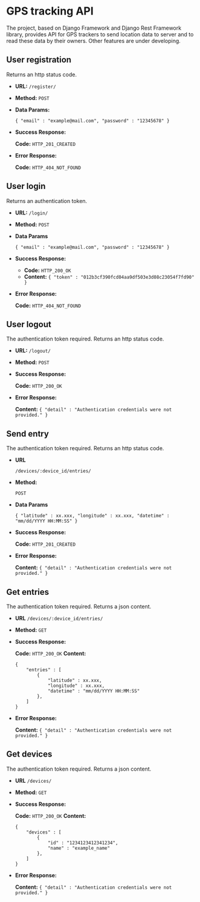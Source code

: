 # GPS tracking API

The project, based on Django Framework and Django Rest Framework library, provides API for GPS trackers to send location data to server and to read these data by their owners. Other features are under developing.

**User registration**
----
  Returns an http status code.

* **URL:** `/register/`

* **Method:** `POST`
  
* **Data Params:**

  `{ "email" : "example@mail.com", "password" : "12345678" }`

* **Success Response:**

  **Code:** `HTTP_201_CREATED`
 
* **Error Response:**

  **Code:** `HTTP_404_NOT_FOUND`

**User login**
----
  Returns an authentication token.

* **URL:** `/login/`

* **Method:** `POST`
  
* **Data Params**

  `{ "email" : "example@mail.com", "password" : "12345678" }`

* **Success Response:**

  * **Code:** `HTTP_200_OK`<br />
  * **Content:** `{ "token" : "012b3cf390fcd04aa9df503e3d08c23054f7fd90" }`
 
* **Error Response:**

  **Code:** `HTTP_404_NOT_FOUND`

**User logout**
----
  The authentication token required. Returns an http status code.

* **URL:** `/logout/`

* **Method:** `POST`
  
* **Success Response:**

  **Code:** `HTTP_200_OK`
 
* **Error Response:**

  **Content:** `{ "detail" : "Authentication credentials were not provided." }`

**Send entry**
----
  The authentication token required. Returns an http status code.

* **URL**

  `/devices/:device_id/entries/`

* **Method:**

  `POST`
  
* **Data Params**

  `{ "latitude" : xx.xxx, "longitude" : xx.xxx, "datetime" : "mm/dd/YYYY HH:MM:SS" }`

* **Success Response:**

  **Code:** `HTTP_201_CREATED`
 
* **Error Response:**

  **Content:** `{ "detail" : "Authentication credentials were not provided." }`
  
**Get entries**
----
  The authentication token required. Returns a json content.

* **URL** `/devices/:device_id/entries/`

* **Method:** `GET`

* **Success Response:**

  **Code:** `HTTP_200_OK`
  **Content:** 
  
  ```
  { 
      "entries" : [ 
          { 
              "latitude" : xx.xxx, 
              "longitude" : xx.xxx, 
              "datetime" : "mm/dd/YYYY HH:MM:SS" 
          }, 
      ]
  }
  ```
 
* **Error Response:**

  **Content:** `{ "detail" : "Authentication credentials were not provided." }`
  
**Get devices**
----
  The authentication token required. Returns a json content.

* **URL** `/devices/`

* **Method:** `GET`

* **Success Response:**

  **Code:** `HTTP_200_OK`
  **Content:** 
  
  ```
  { 
      "devices" : [ 
          { 
              "id" : "1234123412341234", 
              "name" : "example_name"
          }, 
      ]
  }
  ```
 
* **Error Response:**

  **Content:** `{ "detail" : "Authentication credentials were not provided." }`
